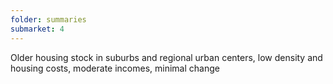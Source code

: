 ```yaml
---
folder: summaries
submarket: 4
---
```

Older housing stock in suburbs and regional urban centers, low density and housing costs, moderate incomes, minimal change